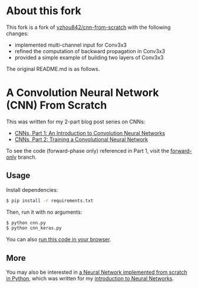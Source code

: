 # About this fork

This fork is a fork of [vzhou842/cnn-from-scratch](https://github.com/vzhou842/cnn-from-scratch) with the following changes:
* implemented multi-channel input for Conv3x3 
* refined the computation of backward propagation in Conv3x3
* provided a simple example of building two layers of Conv3x3

The original README.md is as follows.

# A Convolution Neural Network (CNN) From Scratch
This was written for my 2-part blog post series on CNNs:

- [CNNs, Part 1: An Introduction to Convolution Neural Networks](https://victorzhou.com/blog/intro-to-cnns-part-1/)
- [CNNs, Part 2: Training a Convolutional Neural Network](https://victorzhou.com/blog/intro-to-cnns-part-2/)

To see the code (forward-phase only) referenced in Part 1, visit the [forward-only](https://github.com/vzhou842/cnn-from-scratch/tree/forward-only) branch.

## Usage

Install dependencies:

```bash
$ pip install -r requirements.txt
```

Then, run it with no arguments:

```bash
$ python cnn.py
$ python cnn_keras.py
```

You can also [run this code in your browser](https://repl.it/@vzhou842/A-CNN-from-scratch-Part-2).

## More

You may also be interested in [a Neural Network implemented from scratch in Python](https://github.com/vzhou842/neural-network-from-scratch), which was written for my [introduction to Neural Networks](https://victorzhou.com/blog/intro-to-neural-networks/).
